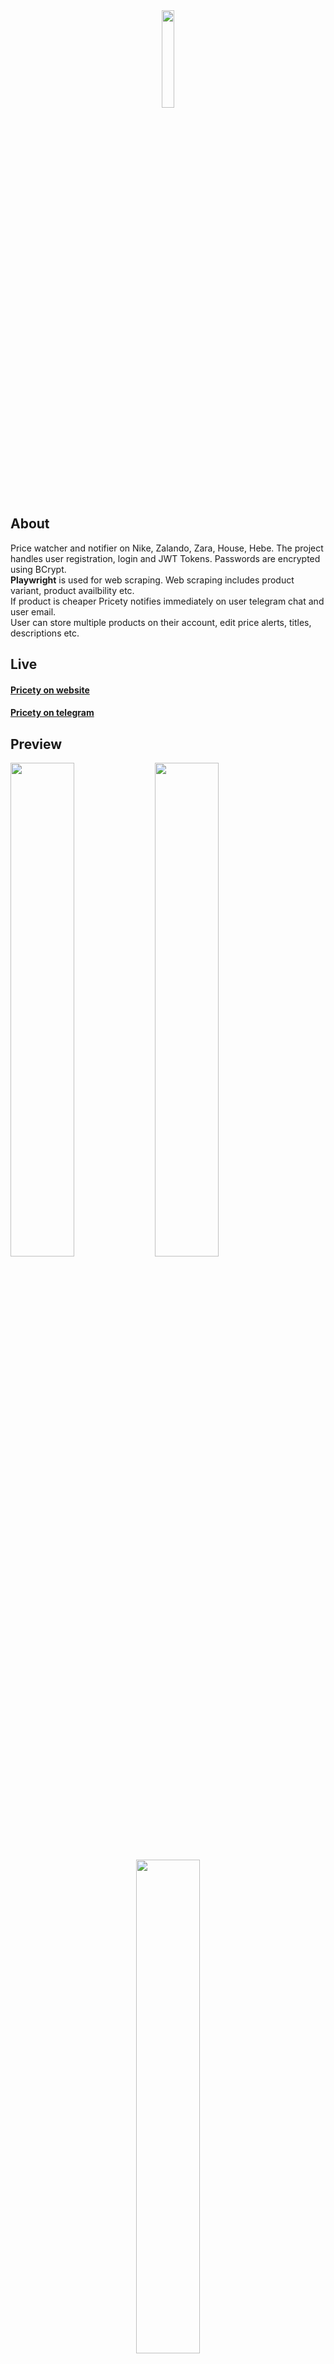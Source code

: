 <div align="center">
  <img src="https://i.ibb.co/th0m4Mq/logo.png" width="20%">
</div>

<h2>About</h2>
<p>
  Price watcher and notifier on Nike, Zalando, Zara, House, Hebe. The project handles user registration, login and JWT Tokens. Passwords are encrypted using BCrypt.
  <br>
  <b>Playwright</b> is used for web scraping. Web scraping includes product variant, product availbility etc.
  <br>
  If product is cheaper Pricety notifies immediately on user telegram chat and user email.
  <br>
  User can store multiple products on their account, edit price alerts, titles, descriptions etc.
</p>

<h2>Live</h2>
<h4>
  <a href="https://pricety.onrender.com">Pricety on website</a>
</h4>
<h4>
  <a href="https://t.me/zalandoscraperbot">Pricety on telegram</a>
</h4>

<h2>Preview</h2>
<div>
  <img src="https://i.ibb.co/KrnRjk9/p3.jpg" width="45%">
  <img src="https://i.ibb.co/xH9JbCb/p2.jpg" width="45%">
  <div align="center" width="100%">
      <img src="https://i.ibb.co/3m54DPQ/Zrzut-ekranu-2024-04-25-o-14-30-45.png" width="45%" align="center">
  </div>
</div>

<h2>Usage</h2>
<h3>What you need?</h3>
<p><b>1.</b> Gmail address to nofity users</p>
<p><b>2.</b> SMTP password for gmail address</p>
<p><b>3.</b> Telegram bot token <a href="https://t.me/botfather">here</a><</p>
<p><b>4.</b> 256-bit encryption key for JWT Tokens<a href="https://asecuritysite.com/encryption/plain">generate here</a></p>
<p><b>5.</b> Database password<</p>
<p><b>6.</b> Database URL</p>
<p><b>7.</b> Database with tables, use this queries: <a href="https://github.com/vicaryy/Pricety/blob/master/src/main/resources/database-query.txt"></p>
<p><b>8.</b> <a href="https://www.docker.com/">Docker</a> on your machine</p>

<br>

<h3>It's time for Docker.</h3>

<p>Go to Pricety folder where Dockerfile is located and open <b>terminal</b> there. Then run this command to build project:</p>

```sh
docker build -t pricety:1.0.0 .
```

<p>Then run this command to run project:</p>

```sh
docker run -p 8080:8080 -e BOT_TOKEN='[bot token]' -e SECRET_KEY='[256-bit encryption key]' -e DB_PASSWORD='[db password]' -e DB_URL='[db url]' -e MAIL_PASSWORD='[smtp email password]' -e MAIL_ADDRESS='[email address]' pricety:1.0.0
```

<h3>And voilà, Pricety is running on your machine.</h3>
<br>

<h2>Configuration</h2>
<h3>Database</h3>
<p>Pricety is waiting for the JSON files of an entities to the database. Without it, it will not function properly.</p>
<br>

<p>If you <b>DON'T</b> want to add any records to database then send this to your server:</p>

```sh
POST MAPPING
/api/set/done
```
<br>

<p>If you <b>WANT</b> to add records to database then send this to your server:</p>

```sh
POST MAPPINGS
/api/set/users - JSON file of List<UserEntity>
/api/set/products - JSON file of List<ProductEntity>
/api/set/activeRequests - JSON file of List<ActiveRequestEntity>
/api/set/awaitedMessages - JSON file of List<AwaitedMessageEntity>
/api/set/dataImports - JSON file of List<DataImportEntity>
/api/set/emailVerifications - JSON file of List<EmailVerificationEntity>
/api/set/linkRequests - JSON file of List<LinkRequestEntity>
/api/set/messages - JSON file of List<MessageDTO>
/api/set/notificationChats - JSON file of List<NotificationChatEntity>
/api/set/notificationEmails - JSON file of List<NotificationEmailEntity>
/api/set/productHistories - JSON file of List<ProductHistoryEntity>
/api/set/waitingUsers - JSON file of List<WaitingUserDTO>
```

<br>

<h2>Commands</h2>
<h4>If you want to use admin commands you have to set one user as admin in your database(user_test table)</h4>

<h3>Web Commands</h3>

```sh
FOR EVERY REQUEST YOU HAVE TO SET THIS HEADER: ("secretKey", [256-bit encryption key])

GET MAPPINGS
/api/get/users - returns JSON file of List<UserEntity>
/api/get/products - returns JSON file of List<ProductEntity>
/api/get/activeRequests - returns JSON file of List<ActiveRequestEntity>
/api/get/awaitedMessages - returns JSON file of List<AwaitedMessageEntity>
/api/get/dataImports - returns JSON file of List<DataImportEntity>
/api/get/emailVerifications - returns JSON file of List<EmailVerificationEntity>
/api/get/linkRequests - returns JSON file of List<LinkRequestEntity>
/api/get/messages - returns JSON file of List<MessageDTO>
/api/get/notificationChats - returns JSON file of List<NotificationChatEntity>
/api/get/notificationEmails - returns JSON file of List<NotificationEmailEntity>
/api/get/productHistories - returns JSON file of List<ProductHistoryEntity>
/api/get/waitingUsers - returns JSON file of List<WaitingUserDTO>
```
<br>

<h3>Telegram Commands</h3>

```sh
Set:
//set premium <userId> - setting user to premium
//set standard <userId> - setting user to standard
//set admin <userId> - setting user to admin
//set non-admin <userId> - setting user to non-admin
//set command <command:description> - setting command to telegram menu block
//set nick <userId> <newNick> - setting new nick to user

Delete:
//delete command <command> - deleting command
//delete command all - deleting all commands
//delete user <userId> - deleting user and all of his products
//delete product <productId> - deleting product

Ban:
//ban userId  -  not yet

Update:
//update start - app going to update products for every 3 hours
//update start once - app going to update product only one time
//update stop - stopping //update start updating
//update state - check current update state (is running? is stopped?)

Send:
//send message all <text> - send message to all users
//send message all <PL> -en- <ENG> - send message to all users in Polish and English language
//send message <userId> <text> - send message to one user

Get:
//get user all - display all users
//get user <userId> - display one user
//get product all - display all products
//get product <productId> - display one product
//get productUser <userId> - display all product of one user
//get all - display all commands

Application:
//start - starting if app was stopped
//stop - stopping app
//crash - crashing app, can't start again
```
<br>

## Author

👤 **Vicaryy**

## Want to support me?

Give a ⭐️ if this project helped you!

---






